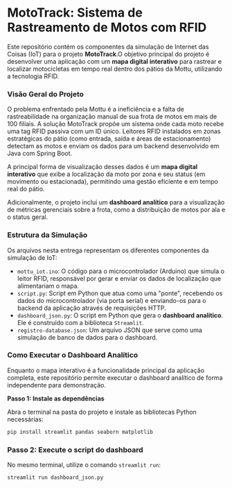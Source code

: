 # MotoTrack: Sistema de Rastreamento de Motos com RFID

Este repositório contém os componentes da simulação de Internet das Coisas (IoT) para o projeto **MotoTrack**.O objetivo principal do projeto é desenvolver uma aplicação com um **mapa digital interativo** para rastrear e localizar motocicletas em tempo real dentro dos pátios da Mottu, utilizando a tecnologia RFID.

### Visão Geral do Projeto

O problema enfrentado pela Mottu é a ineficiência e a falta de rastreabilidade na organização manual de sua frota de motos em mais de 100 filiais. A solução MotoTrack propõe um sistema onde cada moto recebe uma tag RFID passiva com um ID único. Leitores RFID instalados em zonas estratégicas do pátio (como entrada, saída e áreas de estacionamento) detectam as motos e enviam os dados para um backend desenvolvido em Java com Spring Boot.

A principal forma de visualização desses dados é um **mapa digital interativo** que exibe a localização da moto por zona e seu status (em movimento ou estacionada), permitindo uma gestão eficiente e em tempo real do pátio.

Adicionalmente, o projeto inclui um **dashboard analítico** para a visualização de métricas gerenciais sobre a frota, como a distribuição de motos por ala e o status geral.

### Estrutura da Simulação

Os arquivos nesta entrega representam os diferentes componentes da simulação de IoT:

* `mottu_iot.ino`: O código para o microcontrolador (Arduino) que simula o leitor RFID, responsável por gerar e enviar os dados de localização que alimentariam o mapa.
* `script.py`: Script em Python que atua como uma "ponte", recebendo os dados do microcontrolador (via porta serial) e enviando-os para o backend da aplicação através de requisições HTTP.
* `dashboard_json.py`: O script em Python que gera o **dashboard analítico**. Ele é construído com a biblioteca `Streamlit`.
* `registro-database.json`: Um arquivo JSON que serve como uma simulação de banco de dados para o dashboard.

### Como Executar o Dashboard Analítico

Enquanto o mapa interativo é a funcionalidade principal da aplicação completa, este repositório permite executar o dashboard analítico de forma independente para demonstração.

**Passo 1: Instale as dependências**

Abra o terminal na pasta do projeto e instale as bibliotecas Python necessárias:

```sh
pip install streamlit pandas seaborn matplotlib
```

### Passo 2: Execute o script do dashboard

No mesmo terminal, utilize o comando `streamlit run`:

```sh
streamlit run dashboard_json.py
